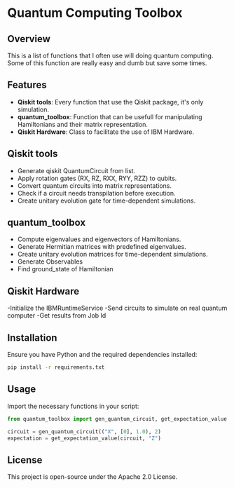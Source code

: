 # Quantum Computing Toolbox

## Overview
This is a list of functions that I often use will doing quantum computing. Some of this function are really easy and dumb but save some times.

## Features
- **Qiskit tools**: Every function that use the Qiskit package, it's only simulation.
- **quantum_toolbox**: Function that can be usefull for manipulating Hamiltonians and their matrix representation.
- **Qiskit Hardware**: Class to facilitate the use of IBM Hardware.


## Qiskit tools
- Generate qiskit QuantumCircuit from list.
- Apply rotation gates (RX, RZ, RXX, RYY, RZZ) to qubits.
- Convert quantum circuits into matrix representations.
- Check if a circuit needs transpilation before execution.
- Create unitary evolution gate for time-dependent simulations.

## quantum_toolbox
- Compute eigenvalues and eigenvectors of Hamiltonians.
- Generate Hermitian matrices with predefined eigenvalues.
- Create unitary evolution matrices for time-dependent simulations.
- Generate Observables
- Find ground_state of Hamiltonian
  
## Qiskit Hardware
-Initialize the IBMRuntimeService
-Send circuits to simulate on real quantum computer 
-Get results from Job Id

## Installation
Ensure you have Python and the required dependencies installed:
```bash
pip install -r requirements.txt
```

## Usage
Import the necessary functions in your script:
```python
from quantum_toolbox import gen_quantum_circuit, get_expectation_value

circuit = gen_quantum_circuit(("X", [0], 1.0), 2)
expectation = get_expectation_value(circuit, "Z")
```



## License
This project is open-source under the Apache 2.0 License.

